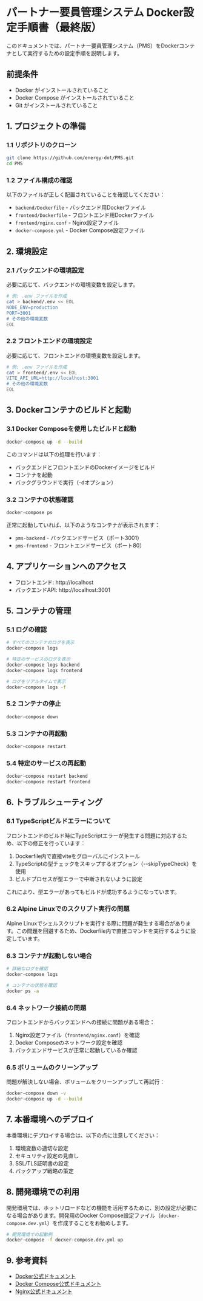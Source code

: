 # パートナー要員管理システム Docker設定手順書（最終版）

このドキュメントでは、パートナー要員管理システム（PMS）をDockerコンテナとして実行するための設定手順を説明します。

## 前提条件

- Docker がインストールされていること
- Docker Compose がインストールされていること
- Git がインストールされていること

## 1. プロジェクトの準備

### 1.1 リポジトリのクローン

```bash
git clone https://github.com/energy-dot/PMS.git
cd PMS
```

### 1.2 ファイル構成の確認

以下のファイルが正しく配置されていることを確認してください：

- `backend/Dockerfile` - バックエンド用Dockerファイル
- `frontend/Dockerfile` - フロントエンド用Dockerファイル
- `frontend/nginx.conf` - Nginx設定ファイル
- `docker-compose.yml` - Docker Compose設定ファイル

## 2. 環境設定

### 2.1 バックエンドの環境設定

必要に応じて、バックエンドの環境変数を設定します。

```bash
# 例: .env ファイルを作成
cat > backend/.env << EOL
NODE_ENV=production
PORT=3001
# その他の環境変数
EOL
```

### 2.2 フロントエンドの環境設定

必要に応じて、フロントエンドの環境変数を設定します。

```bash
# 例: .env ファイルを作成
cat > frontend/.env << EOL
VITE_API_URL=http://localhost:3001
# その他の環境変数
EOL
```

## 3. Dockerコンテナのビルドと起動

### 3.1 Docker Composeを使用したビルドと起動

```bash
docker-compose up -d --build
```

このコマンドは以下の処理を行います：
- バックエンドとフロントエンドのDockerイメージをビルド
- コンテナを起動
- バックグラウンドで実行（-dオプション）

### 3.2 コンテナの状態確認

```bash
docker-compose ps
```

正常に起動していれば、以下のようなコンテナが表示されます：
- `pms-backend` - バックエンドサービス（ポート3001）
- `pms-frontend` - フロントエンドサービス（ポート80）

## 4. アプリケーションへのアクセス

- フロントエンド: http://localhost
- バックエンドAPI: http://localhost:3001

## 5. コンテナの管理

### 5.1 ログの確認

```bash
# すべてのコンテナのログを表示
docker-compose logs

# 特定のサービスのログを表示
docker-compose logs backend
docker-compose logs frontend

# ログをリアルタイムで表示
docker-compose logs -f
```

### 5.2 コンテナの停止

```bash
docker-compose down
```

### 5.3 コンテナの再起動

```bash
docker-compose restart
```

### 5.4 特定のサービスの再起動

```bash
docker-compose restart backend
docker-compose restart frontend
```

## 6. トラブルシューティング

### 6.1 TypeScriptビルドエラーについて

フロントエンドのビルド時にTypeScriptエラーが発生する問題に対応するため、以下の修正を行っています：

1. Dockerfile内で直接viteをグローバルにインストール
2. TypeScriptの型チェックをスキップするオプション（--skipTypeCheck）を使用
3. ビルドプロセスが型エラーで中断されないように設定

これにより、型エラーがあってもビルドが成功するようになっています。

### 6.2 Alpine Linuxでのスクリプト実行の問題

Alpine Linuxでシェルスクリプトを実行する際に問題が発生する場合があります。この問題を回避するため、Dockerfile内で直接コマンドを実行するように設定しています。

### 6.3 コンテナが起動しない場合

```bash
# 詳細なログを確認
docker-compose logs

# コンテナの状態を確認
docker ps -a
```

### 6.4 ネットワーク接続の問題

フロントエンドからバックエンドへの接続に問題がある場合：

1. Nginx設定ファイル（`frontend/nginx.conf`）を確認
2. Docker Composeのネットワーク設定を確認
3. バックエンドサービスが正常に起動しているか確認

### 6.5 ボリュームのクリーンアップ

問題が解決しない場合、ボリュームをクリーンアップして再試行：

```bash
docker-compose down -v
docker-compose up -d --build
```

## 7. 本番環境へのデプロイ

本番環境にデプロイする場合は、以下の点に注意してください：

1. 環境変数の適切な設定
2. セキュリティ設定の見直し
3. SSL/TLS証明書の設定
4. バックアップ戦略の策定

## 8. 開発環境での利用

開発環境では、ホットリロードなどの機能を活用するために、別の設定が必要になる場合があります。開発用のDocker Compose設定ファイル（`docker-compose.dev.yml`）を作成することをお勧めします。

```bash
# 開発環境での起動例
docker-compose -f docker-compose.dev.yml up
```

## 9. 参考資料

- [Docker公式ドキュメント](https://docs.docker.com/)
- [Docker Compose公式ドキュメント](https://docs.docker.com/compose/)
- [Nginx公式ドキュメント](https://nginx.org/en/docs/)
